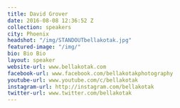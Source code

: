 ```yaml
---
title: David Grover
date: 2016-08-08 12:36:52 Z
collection: speakers
city: Phoenix
headshot: "/img/STANDOUTbellakotak.jpg"
featured-image: "/img/"
bio: Bio Bio
layout: speaker
website-url: www.bellakotak.com
facebook-url: www.facebook.com/bellakotakphotography
youtube-url: www.youtube.com/c/bellakotak
instagram-url: http://instagram.com/bellakotak
twitter-url: www.twitter.com/bellakotak
---
```


